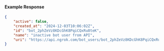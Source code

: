 <!-- Code generated for API Clients. DO NOT EDIT. -->

#### Example Response

```json
{
	"active": false,
	"created_at": "2024-12-03T10:06:02Z",
	"id": "bot_2phZeVz8KDcGhK8PqiCQxRu8teK",
	"name": "inactive bot user from API",
	"uri": "https://api.ngrok.com/bot_users/bot_2phZeVz8KDcGhK8PqiCQxRu8teK"
}
```
